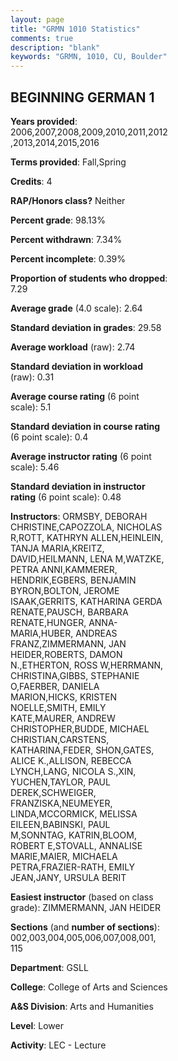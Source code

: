 ```yaml
---
layout: page
title: "GRMN 1010 Statistics"
comments: true
description: "blank"
keywords: "GRMN, 1010, CU, Boulder"
--- 
```

<head>
<script src="https://ajax.googleapis.com/ajax/libs/jquery/2.1.3/jquery.min.js"></script>
<script src="https://dl.dropboxusercontent.com/s/pc42nxpaw1ea4o9/highcharts.js?dl=0"></script>
<!-- <script src="../assets/js/highcharts.js"></script> -->
<style type="text/css">@font-face {
	font-family: "Bebas Neue";
	src: url(https://www.filehosting.org/file/details/544349/BebasNeue%20Regular.otf) format("opentype");
	}
	h1.Bebas { 
		font-family: "Bebas Neue", Verdana, Tahoma;
	}
</style>
</head>
<body>
	<div id="container" style="float: right; width: 45%; height: 88%; margin-left: 2.5%; margin-right: 2.5%;"></div>
	<script language="JavaScript">
		$(document).ready(function() {
		var chart = {type: 'column'};
		var title = {text: 'Grade Distribution'};
		var xAxis = {categories: ['A','B','C','D','F'],crosshair: true};
		var yAxis = {min: 0,title: {text: 'Percentage'}};
		var tooltip = {headerFormat: '<center><b><span style="font-size:20px">{point.key}</span></b></center>',
		               pointFormat: '<td style="padding:0"><b>{point.y:.1f}%</b></td>',
		               footerFormat: '</table>',shared: true,useHTML: true};
		var plotOptions = {column: {pointPadding: 0.0,borderWidth: 0}};  
		var credits = {enabled: false};var series= [{name: 'Percent',data: [21.51,41.31,24.89,6.3,5.99,]}];
		var json = {};
		json.chart = chart;
		json.title = title;
		json.tooltip = tooltip;
		json.xAxis = xAxis;
		json.yAxis = yAxis;  
		json.series = series;
		json.plotOptions = plotOptions;  
		json.credits = credits;
		$('#container').highcharts(json);
	});
	</script>
</body>
			   
## BEGINNING GERMAN 1

**Years provided**: 2006,2007,2008,2009,2010,2011,2012,2013,2014,2015,2016

**Terms provided**: Fall,Spring

**Credits**: 4

**RAP/Honors class?** Neither

**Percent grade**: 98.13%

**Percent withdrawn**: 7.34%

**Percent incomplete**: 0.39%

**Proportion of students who dropped**: 7.29

**Average grade** (4.0 scale): 2.64

**Standard deviation in grades**: 29.58

**Average workload** (raw): 2.74

**Standard deviation in workload** (raw): 0.31

**Average course rating** (6 point scale): 5.1

**Standard deviation in course rating** (6 point scale): 0.4

**Average instructor rating** (6 point scale): 5.46

**Standard deviation in instructor rating** (6 point scale): 0.48

**Instructors**: ORMSBY, DEBORAH CHRISTINE,CAPOZZOLA, NICHOLAS R,ROTT, KATHRYN ALLEN,HEINLEIN, TANJA MARIA,KREITZ, DAVID,HEILMANN, LENA M,WATZKE, PETRA ANNI,KAMMERER, HENDRIK,EGBERS, BENJAMIN BYRON,BOLTON, JEROME ISAAK,GERRITS, KATHARINA GERDA RENATE,PAUSCH, BARBARA RENATE,HUNGER, ANNA-MARIA,HUBER, ANDREAS FRANZ,ZIMMERMANN, JAN HEIDER,ROBERTS, DAMON N.,ETHERTON, ROSS W,HERRMANN, CHRISTINA,GIBBS, STEPHANIE O,FAERBER, DANIELA MARION,HICKS, KRISTEN NOELLE,SMITH, EMILY KATE,MAURER, ANDREW CHRISTOPHER,BUDDE, MICHAEL CHRISTIAN,CARSTENS, KATHARINA,FEDER, SHON,GATES, ALICE K.,ALLISON, REBECCA LYNCH,LANG, NICOLA S.,XIN, YUCHEN,TAYLOR, PAUL DEREK,SCHWEIGER, FRANZISKA,NEUMEYER, LINDA,MCCORMICK, MELISSA EILEEN,BABINSKI, PAUL M,SONNTAG, KATRIN,BLOOM, ROBERT E,STOVALL, ANNALISE MARIE,MAIER, MICHAELA PETRA,FRAZIER-RATH, EMILY JEAN,JANY, URSULA BERIT

**Easiest instructor** (based on class grade): ZIMMERMANN, JAN HEIDER

**Sections** (and **number of sections**): 002,003,004,005,006,007,008,001, 115

**Department**: GSLL

**College**: College of Arts and Sciences

**A&S Division**: Arts and Humanities

**Level**: Lower

**Activity**: LEC - Lecture
